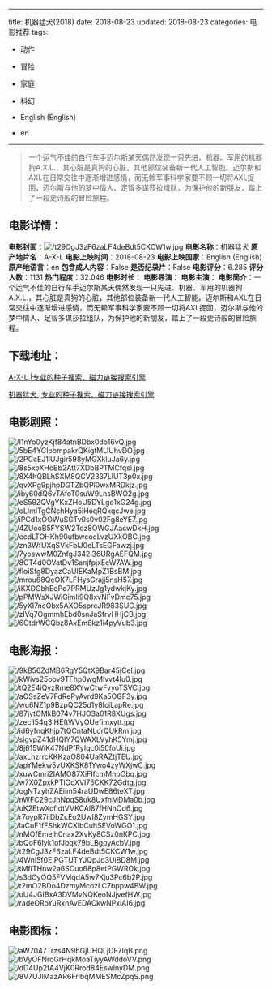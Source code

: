 
---
title: 机器猛犬(2018)
date: 2018-08-23
updated: 2018-08-23
categories: 电影推荐
tags:
- 动作
- 冒险
- 家庭
- 科幻

- English (English)
- en
---


> 一个运气不佳的自行车手迈尔斯某天偶然发现一只先进、机器、军用的机器狗A.X.L.，其心脏是真狗的心脏，其他部位装备新一代人工智能。迈尔斯和AXL在日常交往中逐渐增进感情，而无赖军事科学家要不顾一切将AXL捉回，迈尔斯与他的梦中情人、足智多谋莎拉组队，为保护他的新朋友，踏上了一段史诗般的冒险旅程。

## **电影详情**：

**电影封面**：<img src="https://image.tmdb.org/t/p/w200/t29CgJ3zF6zaLF4deBdt5CKCW1w.jpg" alt="/t29CgJ3zF6zaLF4deBdt5CKCW1w.jpg" title="/t29CgJ3zF6zaLF4deBdt5CKCW1w.jpg">
**电影名称**：机器猛犬
**原产地片名**：A-X-L
**电影上映时间**：2018-08-23
**电影上映国家**：English (English)
**原产地语言**：en
**包含成人内容**：False
**是否纪录片**：False
**电影评分**：6.285
**评分人数**：1131
**热门程度**：32.046
**电影时长**：
**电影导演**：
**电影主演**：
**电影简介**：一个运气不佳的自行车手迈尔斯某天偶然发现一只先进、机器、军用的机器狗A.X.L.，其心脏是真狗的心脏，其他部位装备新一代人工智能。迈尔斯和AXL在日常交往中逐渐增进感情，而无赖军事科学家要不顾一切将AXL捉回，迈尔斯与他的梦中情人、足智多谋莎拉组队，为保护他的新朋友，踏上了一段史诗般的冒险旅程。

## **下载地址**：
[A-X-L |专业的种子搜索、磁力链接搜索引擎](https://movie.amd794.com:2083/?search=A-X-L&ordering=&mode=match_phrase&page_size=10&page=1)

[机器猛犬 |专业的种子搜索、磁力链接搜索引擎](https://movie.amd794.com:2083/?search=%E6%9C%BA%E5%99%A8%E7%8C%9B%E7%8A%AC&ordering=&mode=match_phrase&page_size=10&page=1)
 

## **电影剧照**：
<img src="https://image.tmdb.org/t/p/original/l1nYo0yzKjf84atnBDbx0do16vQ.jpg" alt="/l1nYo0yzKjf84atnBDbx0do16vQ.jpg" title="/l1nYo0yzKjf84atnBDbx0do16vQ.jpg"><img src="https://image.tmdb.org/t/p/original/5bE4YCIobmpakrQKigtMLlUhvDO.jpg" alt="/5bE4YCIobmpakrQKigtMLlUhvDO.jpg" title="/5bE4YCIobmpakrQKigtMLlUhvDO.jpg"><img src="https://image.tmdb.org/t/p/original/2PCcEJ1lUJgir598yMGXkluJa6y.jpg" alt="/2PCcEJ1lUJgir598yMGXkluJa6y.jpg" title="/2PCcEJ1lUJgir598yMGXkluJa6y.jpg"><img src="https://image.tmdb.org/t/p/original/8s5xoXHcBb2Att7XDbBPTMCfqsi.jpg" alt="/8s5xoXHcBb2Att7XDbBPTMCfqsi.jpg" title="/8s5xoXHcBb2Att7XDbBPTMCfqsi.jpg"><img src="https://image.tmdb.org/t/p/original/8X4hQBLhSXM8QCV2337LlUT3p0x.jpg" alt="/8X4hQBLhSXM8QCV2337LlUT3p0x.jpg" title="/8X4hQBLhSXM8QCV2337LlUT3p0x.jpg"><img src="https://image.tmdb.org/t/p/original/qvXPg9pjhpDGTZbQPl0wxMRDkjz.jpg" alt="/qvXPg9pjhpDGTZbQPl0wxMRDkjz.jpg" title="/qvXPg9pjhpDGTZbQPl0wxMRDkjz.jpg"><img src="https://image.tmdb.org/t/p/original/iby60dQ6vTAfoT0suW9LnsBWO2g.jpg" alt="/iby60dQ6vTAfoT0suW9LnsBWO2g.jpg" title="/iby60dQ6vTAfoT0suW9LnsBWO2g.jpg"><img src="https://image.tmdb.org/t/p/original/eS59ZQVgYKxZHoU5DYLgo1xG24g.jpg" alt="/eS59ZQVgYKxZHoU5DYLgo1xG24g.jpg" title="/eS59ZQVgYKxZHoU5DYLgo1xG24g.jpg"><img src="https://image.tmdb.org/t/p/original/oLImlTgCNchHya5iHeqRQxqcJwe.jpg" alt="/oLImlTgCNchHya5iHeqRQxqcJwe.jpg" title="/oLImlTgCNchHya5iHeqRQxqcJwe.jpg"><img src="https://image.tmdb.org/t/p/original/iPCd1xOOWuSGTv0s0v02Fg8eYE7.jpg" alt="/iPCd1xOOWuSGTv0s0v02Fg8eYE7.jpg" title="/iPCd1xOOWuSGTv0s0v02Fg8eYE7.jpg"><img src="https://image.tmdb.org/t/p/original/4ZUooB5FYSW2Toz8OWGJAacwDkH.jpg" alt="/4ZUooB5FYSW2Toz8OWGJAacwDkH.jpg" title="/4ZUooB5FYSW2Toz8OWGJAacwDkH.jpg"><img src="https://image.tmdb.org/t/p/original/ecdLTOHKh90ufbwcocLvzUXkOBC.jpg" alt="/ecdLTOHKh90ufbwcocLvzUXkOBC.jpg" title="/ecdLTOHKh90ufbwcocLvzUXkOBC.jpg"><img src="https://image.tmdb.org/t/p/original/zn3WfUXqSVkFblJ0eLTsEGFawzj.jpg" alt="/zn3WfUXqSVkFblJ0eLTsEGFawzj.jpg" title="/zn3WfUXqSVkFblJ0eLTsEGFawzj.jpg"><img src="https://image.tmdb.org/t/p/original/7yoswwM0ZnfgJ342i36URgAEFQM.jpg" alt="/7yoswwM0ZnfgJ342i36URgAEFQM.jpg" title="/7yoswwM0ZnfgJ342i36URgAEFQM.jpg"><img src="https://image.tmdb.org/t/p/original/8CT4d0OVatDv1SanjfpjxEcW7AW.jpg" alt="/8CT4d0OVatDv1SanjfpjxEcW7AW.jpg" title="/8CT4d0OVatDv1SanjfpjxEcW7AW.jpg"><img src="https://image.tmdb.org/t/p/original/floiSfg8DyazCaUIEKaMpZ1BsBM.jpg" alt="/floiSfg8DyazCaUIEKaMpZ1BsBM.jpg" title="/floiSfg8DyazCaUIEKaMpZ1BsBM.jpg"><img src="https://image.tmdb.org/t/p/original/mrou68QeOK7LFHysGrajj5nsH57.jpg" alt="/mrou68QeOK7LFHysGrajj5nsH57.jpg" title="/mrou68QeOK7LFHysGrajj5nsH57.jpg"><img src="https://image.tmdb.org/t/p/original/iKXDGbhEqPd7PRMUzJg1ydwkjKy.jpg" alt="/iKXDGbhEqPd7PRMUzJg1ydwkjKy.jpg" title="/iKXDGbhEqPd7PRMUzJg1ydwkjKy.jpg"><img src="https://image.tmdb.org/t/p/original/pPMWsXJWiGimIi9Q8xvNFvDmc75.jpg" alt="/pPMWsXJWiGimIi9Q8xvNFvDmc75.jpg" title="/pPMWsXJWiGimIi9Q8xvNFvDmc75.jpg"><img src="https://image.tmdb.org/t/p/original/5yXI7ncObx5AXO5sprcJR983SUC.jpg" alt="/5yXI7ncObx5AXO5sprcJR983SUC.jpg" title="/5yXI7ncObx5AXO5sprcJR983SUC.jpg"><img src="https://image.tmdb.org/t/p/original/zlVq7OgmmhEbd0snJaSfrvHHjCB.jpg" alt="/zlVq7OgmmhEbd0snJaSfrvHHjCB.jpg" title="/zlVq7OgmmhEbd0snJaSfrvHHjCB.jpg"><img src="https://image.tmdb.org/t/p/original/6OtdrWCQbz8AxEm8kz1i4pyVub3.jpg" alt="/6OtdrWCQbz8AxEm8kz1i4pyVub3.jpg" title="/6OtdrWCQbz8AxEm8kz1i4pyVub3.jpg">

## **电影海报**：
<img src="https://image.tmdb.org/t/p/original/9kB56ZdMB6RgY5QtX9Bar45jCeI.jpg" alt="/9kB56ZdMB6RgY5QtX9Bar45jCeI.jpg" title="/9kB56ZdMB6RgY5QtX9Bar45jCeI.jpg"><img src="https://image.tmdb.org/t/p/original/kWivs25oov9TFhp0wgMlvvt4Iu0.jpg" alt="/kWivs25oov9TFhp0wgMlvvt4Iu0.jpg" title="/kWivs25oov9TFhp0wgMlvvt4Iu0.jpg"><img src="https://image.tmdb.org/t/p/original/tQ2E4iQyzRme8XYwCtwFvyoTSVC.jpg" alt="/tQ2E4iQyzRme8XYwCtwFvyoTSVC.jpg" title="/tQ2E4iQyzRme8XYwCtwFvyoTSVC.jpg"><img src="https://image.tmdb.org/t/p/original/aOSsZeV7FdRePyAvrd9Ka5OGF3y.jpg" alt="/aOSsZeV7FdRePyAvrd9Ka5OGF3y.jpg" title="/aOSsZeV7FdRePyAvrd9Ka5OGF3y.jpg"><img src="https://image.tmdb.org/t/p/original/wu6NZ1p9BzpQC25d1y8IciLapRe.jpg" alt="/wu6NZ1p9BzpQC25d1y8IciLapRe.jpg" title="/wu6NZ1p9BzpQC25d1y8IciLapRe.jpg"><img src="https://image.tmdb.org/t/p/original/87jvtOMkB074v7HJO3a01R8XUgs.jpg" alt="/87jvtOMkB074v7HJO3a01R8XUgs.jpg" title="/87jvtOMkB074v7HJO3a01R8XUgs.jpg"><img src="https://image.tmdb.org/t/p/original/zecil54g3IHEftWVyOUefimxytt.jpg" alt="/zecil54g3IHEftWVyOUefimxytt.jpg" title="/zecil54g3IHEftWVyOUefimxytt.jpg"><img src="https://image.tmdb.org/t/p/original/id6yfnqKhjp7tQCntaNLdrQUkRm.jpg" alt="/id6yfnqKhjp7tQCntaNLdrQUkRm.jpg" title="/id6yfnqKhjp7tQCntaNLdrQUkRm.jpg"><img src="https://image.tmdb.org/t/p/original/sigvpZ41dHQlY7QWAXLVyhK5Ymj.jpg" alt="/sigvpZ41dHQlY7QWAXLVyhK5Ymj.jpg" title="/sigvpZ41dHQlY7QWAXLVyhK5Ymj.jpg"><img src="https://image.tmdb.org/t/p/original/8j615WiK47NdPfRylqc0i50foUi.jpg" alt="/8j615WiK47NdPfRylqc0i50foUi.jpg" title="/8j615WiK47NdPfRylqc0i50foUi.jpg"><img src="https://image.tmdb.org/t/p/original/axLhzrrcKKKzaO804UaRAZtjTEU.jpg" alt="/axLhzrrcKKKzaO804UaRAZtjTEU.jpg" title="/axLhzrrcKKKzaO804UaRAZtjTEU.jpg"><img src="https://image.tmdb.org/t/p/original/apYMekw5vUXKSK81Ywo4zyWXjwC.jpg" alt="/apYMekw5vUXKSK81Ywo4zyWXjwC.jpg" title="/apYMekw5vUXKSK81Ywo4zyWXjwC.jpg"><img src="https://image.tmdb.org/t/p/original/xuwCmri2IAMO87XiFIfcmMnpObq.jpg" alt="/xuwCmri2IAMO87XiFIfcmMnpObq.jpg" title="/xuwCmri2IAMO87XiFIfcmMnpObq.jpg"><img src="https://image.tmdb.org/t/p/original/w7X0ZpxkPTlOcXVI75CKK72Gdtg.jpg" alt="/w7X0ZpxkPTlOcXVI75CKK72Gdtg.jpg" title="/w7X0ZpxkPTlOcXVI75CKK72Gdtg.jpg"><img src="https://image.tmdb.org/t/p/original/ogNTzyhZAEiim54raUDwE86teXT.jpg" alt="/ogNTzyhZAEiim54raUDwE86teXT.jpg" title="/ogNTzyhZAEiim54raUDwE86teXT.jpg"><img src="https://image.tmdb.org/t/p/original/nWFC29cJhNpqS8uk8UxfnMDMa0b.jpg" alt="/nWFC29cJhNpqS8uk8UxfnMDMa0b.jpg" title="/nWFC29cJhNpqS8uk8UxfnMDMa0b.jpg"><img src="https://image.tmdb.org/t/p/original/uK2EtwXcfldtVVKCAl87fHNhOd6.jpg" alt="/uK2EtwXcfldtVVKCAl87fHNhOd6.jpg" title="/uK2EtwXcfldtVVKCAl87fHNhOd6.jpg"><img src="https://image.tmdb.org/t/p/original/r7oypR7iIDbZcEo2UwI8ZymHGSY.jpg" alt="/r7oypR7iIDbZcEo2UwI8ZymHGSY.jpg" title="/r7oypR7iIDbZcEo2UwI8ZymHGSY.jpg"><img src="https://image.tmdb.org/t/p/original/laCuF1fFShkWCXlbCuhSEVoWGO1.jpg" alt="/laCuF1fFShkWCXlbCuhSEVoWGO1.jpg" title="/laCuF1fFShkWCXlbCuhSEVoWGO1.jpg"><img src="https://image.tmdb.org/t/p/original/nMOfEmejh0nax2XvKy8CSz0nKPC.jpg" alt="/nMOfEmejh0nax2XvKy8CSz0nKPC.jpg" title="/nMOfEmejh0nax2XvKy8CSz0nKPC.jpg"><img src="https://image.tmdb.org/t/p/original/bQoF6lyk1ofJbqk79bLBgpyAcbV.jpg" alt="/bQoF6lyk1ofJbqk79bLBgpyAcbV.jpg" title="/bQoF6lyk1ofJbqk79bLBgpyAcbV.jpg"><img src="https://image.tmdb.org/t/p/original/t29CgJ3zF6zaLF4deBdt5CKCW1w.jpg" alt="/t29CgJ3zF6zaLF4deBdt5CKCW1w.jpg" title="/t29CgJ3zF6zaLF4deBdt5CKCW1w.jpg"><img src="https://image.tmdb.org/t/p/original/4WnI5f0EIPGTUTYJQpJd3UiBD8M.jpg" alt="/4WnI5f0EIPGTUTYJQpJd3UiBD8M.jpg" title="/4WnI5f0EIPGTUTYJQpJd3UiBD8M.jpg"><img src="https://image.tmdb.org/t/p/original/tMfITHnw2a6SCuo68p8etPGWROk.jpg" alt="/tMfITHnw2a6SCuo68p8etPGWROk.jpg" title="/tMfITHnw2a6SCuo68p8etPGWROk.jpg"><img src="https://image.tmdb.org/t/p/original/s3dOyOQ5FVMqdA5w7Kju3Pc6b2P.jpg" alt="/s3dOyOQ5FVMqdA5w7Kju3Pc6b2P.jpg" title="/s3dOyOQ5FVMqdA5w7Kju3Pc6b2P.jpg"><img src="https://image.tmdb.org/t/p/original/t2mO2BDo4DzmyMcozLC7bppw4BW.jpg" alt="/t2mO2BDo4DzmyMcozLC7bppw4BW.jpg" title="/t2mO2BDo4DzmyMcozLC7bppw4BW.jpg"><img src="https://image.tmdb.org/t/p/original/uU4JGIBxA3DVMvNQKeoNJjvefHW.jpg" alt="/uU4JGIBxA3DVMvNQKeoNJjvefHW.jpg" title="/uU4JGIBxA3DVMvNQKeoNJjvefHW.jpg"><img src="https://image.tmdb.org/t/p/original/radeORoYuRxnAvEDACkwNPxiAI6.jpg" alt="/radeORoYuRxnAvEDACkwNPxiAI6.jpg" title="/radeORoYuRxnAvEDACkwNPxiAI6.jpg">

## **电影图标**：
<img src="https://image.tmdb.org/t/p/original/aW7047Trzs4N9bGjUHQLjDF7IqB.png" alt="/aW7047Trzs4N9bGjUHQLjDF7IqB.png" title="/aW7047Trzs4N9bGjUHQLjDF7IqB.png"><img src="https://image.tmdb.org/t/p/original/bVyOFNroGrHqkMoaTiyyAWddoVV.png" alt="/bVyOFNroGrHqkMoaTiyyAWddoVV.png" title="/bVyOFNroGrHqkMoaTiyyAWddoVV.png"><img src="https://image.tmdb.org/t/p/original/dD4Up2fA4VjK0Rrod84EswlnyDM.png" alt="/dD4Up2fA4VjK0Rrod84EswlnyDM.png" title="/dD4Up2fA4VjK0Rrod84EswlnyDM.png"><img src="https://image.tmdb.org/t/p/original/8V7UJlMazAR6FrlbqMMESMcZpqS.png" alt="/8V7UJlMazAR6FrlbqMMESMcZpqS.png" title="/8V7UJlMazAR6FrlbqMMESMcZpqS.png">
